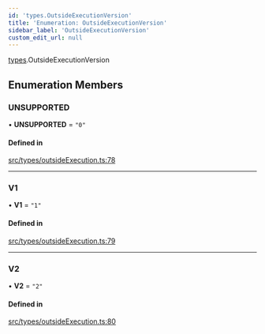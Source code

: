 ```yaml
---
id: 'types.OutsideExecutionVersion'
title: 'Enumeration: OutsideExecutionVersion'
sidebar_label: 'OutsideExecutionVersion'
custom_edit_url: null
---
```


[types](../namespaces/types.md).OutsideExecutionVersion

## Enumeration Members

### UNSUPPORTED

• **UNSUPPORTED** = `"0"`

#### Defined in

[src/types/outsideExecution.ts:78](https://github.com/starknet-io/starknet.js/blob/v6.23.1/src/types/outsideExecution.ts#L78)

---

### V1

• **V1** = `"1"`

#### Defined in

[src/types/outsideExecution.ts:79](https://github.com/starknet-io/starknet.js/blob/v6.23.1/src/types/outsideExecution.ts#L79)

---

### V2

• **V2** = `"2"`

#### Defined in

[src/types/outsideExecution.ts:80](https://github.com/starknet-io/starknet.js/blob/v6.23.1/src/types/outsideExecution.ts#L80)
